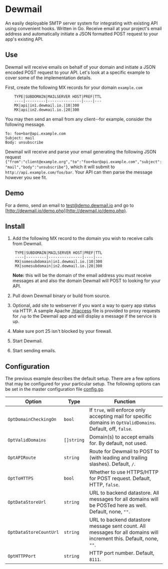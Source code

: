 Dewmail
=======

An easily deployable SMTP server system for integrating with existing API using convenient hooks. Written in Go. Receive email at your project's email address and automatically initiate a JSON formatted POST request to your app's existing API.

## Use ##
Dewmail will receive emails on behalf of your domain and initiate a JSON encoded POST request to your API. Let's look at a specific example to cover some of the implementation details.

First, create the following MX records for your domain ```example.com```

		TYPE|SUBDOMAIN|MAILSERVER HOST|PREF|TTL
		----|---------|---------------|----|---
		MX|api|in1.dewmail.io.|10|300
		MX|api|in2.dewmail.io.|20|300

You may then send an email from any client--for example, consider the following message.

```
To: foo+bar@api.example.com
Subject: mail
Body: unsubscribe
```
		
Dewmail will receive and parse your email generating the following JSON request ```{"from":"client@example.org","to":"foo+bar@api.example.com","subject":"mail","body":"unsubscribe"}```, which it will submit to ```http://api.example.com/foo/bar```. Your API can then parse the message however you see fit.

## Demo ##

For a demo, send an email to [test@demo.dewmail.io](mailto:test@demo.dewmail.io) and go to [http://dewmail.io/demo.php](http://dewmail.io/demo.php).

## Install ##
1. Add the following MX record to the domain you wish to receive calls from Dewmail.

		TYPE|SUBDOMAIN|MAILSERVER HOST|PREF|TTL
		----|---------|---------------|----|---
		MX|somesubdomain|in1.dewmail.io.|10|300
		MX|somesubdomain|in2.dewmail.io.|20|300

	**Note:** this will be the domain of the email address you must receive messages at and also the domain Dewmail will POST to looking for your API.
2. Pull down Dewmail binary or build from source.
3. Optional, add site to webserver if you want a way to query app status via HTTP. A sample Apache [.htaccess](api/public_html/.htaccess) file is provided to proxy requests for ```/up``` to the Dewmail app and will display a message if the service is up.
4. Make sure port 25 isn't blocked by your firewall.
5. Start Dewmail.
6. Start sending emails.

## Configuration ##

The previous example describes the default setup. There are a few options that may be configured for your particular setup. The following options can be set in the master configuration file [config.go](config.go).

Option|Type|Function
------|----|--------
```OptDomainCheckingOn```|```bool```|If ```true```, will enforce only accepting mail for specific domains in ```OptValidDomains```. Default, off, ```false```.
```OptValidDomains```|```[]string```|Domain(s) to accept emails for. By default, not used.
```OptAPIRoute```|```string```|Route for Dewmail to POST to (with leading and trailing slashes). Default, ```/```.
```OptToHTTPS```|```bool```|Whether to use HTTPS/HTTP for POST request. Default, HTTP, ```false```.
```OptDataStoreUrl```|```string```|URL to backend datastore. All messages for all domains will be POSTed here as well. Default, none, ```""```.
```OptDataStoreCountUrl```|```string```|URL to backend datastore message sent count. All messages for all domains will increment this. Default, none, ```""```.
```OptHTTPPort```|```string```|HTTP port number. Default, ```8111```.


